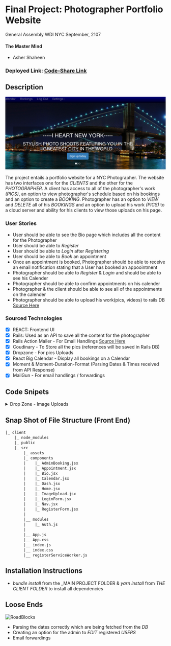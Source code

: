 # Final Project: Photographer Portfolio Website

General Assembly WDI NYC
September, 2107

#### The Master Mind
- Asher Shaheen

### Deployed Link: [Code-Share Link](https://ericsapp.herokuapp.com/)

## Description 

![ERIC WILEY](https://github.com/Asher978/EricsApp/blob/master/wireframes/Screen%20Shot%202017-09-20%20at%2010.38.12%20AM.png)

The project entails a portfolio website for a NYC Photographer. The website has two interfaces one for the _CLIENTS_ and the other for the _PHOTOGRAPHER_. A client has access to all of the photographer's work _(PICS)_, an option to view photographer's schedule based on his bookings and an option to create a _BOOKING_. Photographer has an option to _VIEW_ and _DELETE_ all of his _BOOKINGS_ and an option to upload his work _(PICS)_ to a cloud server and ability for his clients to view those uploads on his page. 

### User Stories
  *  User should be able to see the Bio page which includes all the content for the Photographer
  *  User should be able to _Register_
  *  User should be able to _Login_ after _Registering_
  *  User should be able to _Book_ an appointment
  *  Once an appointment is booked, Photographer should be able to receive an email notification stating that a User has booked an appoointment
  *  Photographer should be able to _Register_ & _Login_ and should be able to see his Calender
  *  Photographer should be able to confirm appointments on his calender
  *  Photographer & the client should be able to see all of the appointments on the calender
  *  Photographer should be able to upload his work(pics, videos) to rails DB [Source Here](http://ryan.endacott.me/2014/06/10/rails-file-upload.html)

  ### Sourced Technologies
  - [x] REACT: Frontend UI
  - [x] Rails: Used as an API to save all the content for the photographer
  - [x] Rails Action Mailer - For Email Handlings [Source Here](http://guides.rubyonrails.org/action_mailer_basics.html)
  - [x] Coudinary - To Store all the pics (references will be saved in Rails DB)
  - [x] Dropzone - For pics Uploads
  - [x] React Big Calendar - Display all bookings on a Calendar
  - [x] Moment & Moment-Duration-Format (Parsing Dates & Times received from API Response)
  - [x] MailGun - For email handlings / forwardings

  ## Code Snipets

<details>
<summary>Drop Zone - Image Uploads</summary>

```
<Dropzone
                accept="image/jpeg, image/png, image/jpg"
                onDrop={(files, reject) => this.uploadFile(files, reject)}>
                {({ isDragActive, isDragReject, acceptedFiles, rejectedFiles }) => {
                        return this.state.accept.length || this.state.reject.length
                            ? `Accepted ${this.state.accept.length}, rejected ${this.state.reject.length} files`
                            : "Drag a Pic or Click in the box to upload a picture";
                }}
                </Dropzone>
                {this.renderUploadedPic()}
                <aside>
                    <h3>Accepted files</h3>
                    <ul>
                        {
                        this.state.accept.map(f => <li key={f.name}>{f.name} - {f.size} bytes</li>)
                        }
                    </ul>
                    <h3>Rejected files</h3>
                    <ul>
                        {
                        this.state.reject.map(f => <li key={f.name}>{f.name} - {f.size} bytes</li>)
                        }
                    </ul>
                </aside>

```

</details>

## Snap Shot of File Structure (Front End)

```
|_ client
    |_ node_modules
    |_ public
    |_ src
        |_ assets
        |_ components
        |    |_ AdminBooking.jsx
        |    |_ Appointment.jsx
        |    |_ Bio.jsx
        |    |_ Calendar.jsx
        |    |_ Dash.jsx
        |    |_ Home.jsx
        |    |_ ImageUpload.jsx
        |    |_ LoginForm.jsx
        |    |_ Nav.jsx
        |    |_ RegisterForm.jsx
        |
        |__ modules
        |    |_ Auth.js
        |
        |__ App.js        
        |__ App.css
        |__ index.js
        |__ index.css
        |__ registerServiceWorker.js
```

## Installation Instructions
  *  _bundle install_ from the _MAIN PROJECT FOLDER & _yarn install_ from _THE CLIENT FOLDER_ to install all dependencies

## Loose Ends
![RoadBlocks](http://apps.frontline.org/police-stops/img/indianapolis.gif)
  *  Parsing the dates correctly which are being fetched from the _DB_
  *  Creating an option for the admin to _EDIT_ registered _USERS_
  *  Email forwardings

